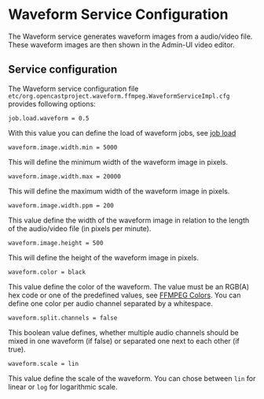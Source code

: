Waveform Service Configuration
==============================

The Waveform service generates waveform images from a audio/video file. These waveform images are then shown in the Admin-UI video editor.

Service configuration
---------------------

The Waveform service configuration file `etc/org.opencastproject.waveform.ffmpeg.WaveformServiceImpl.cfg` provides following options:

    job.load.waveform = 0.5

With this value you can define the load of waveform jobs, see [job load](../configuration/load)

    waveform.image.width.min = 5000

This will define the minimum width of the waveform image in pixels.

    waveform.image.width.max = 20000

This will define the maximum width of the waveform image in pixels.

    waveform.image.width.ppm = 200

This value define the width of the waveform image in relation to the length of the audio/video file (in pixels per minute).

    waveform.image.height = 500

This will define the height of the waveform image in pixels.

    waveform.color = black

This value define the color of the waveform. The value must be an RGB(A) hex code or one of the predefined values, see [FFMPEG Colors](https://www.ffmpeg.org/ffmpeg-all.html#Color).
You can define one color per audio channel separated by a whitespace.

    waveform.split.channels = false

This boolean value defines, whether multiple audio channels should be mixed in one waveform (if false) or separated one next to each other (if true).

    waveform.scale = lin

This value define the scale of the waveform. You can chose between `lin` for linear or `log` for logarithmic scale.

